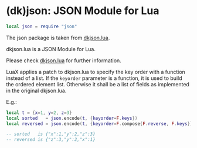# (dk)json: JSON Module for Lua

``` lua
local json = require "json"
```

The json package is taken from
[dkjson.lua](http://dkolf.de/dkjson-lua/).

dkjson.lua is a JSON Module for Lua.

Please check [dkjson.lua](http://dkolf.de/dkjson-lua/) for further
information.

LuaX applies a patch to dkjson.lua to specify the key order with a
function instead of a list. If the `keyorder` parameter is a function,
it is used to build the ordered element list. Otherwise it shall be a
list of fields as implemented in the original dkjson.lua.

E.g.:

``` lua
local t = {x=1, y=2, z=3}
local sorted   = json.encode(t, {keyorder=F.keys})
local reversed = json.encode(t, {keyorder=F.compose{F.reverse, F.keys}})

-- sorted   is {"x":1,"y":2,"z":3}
-- reversed is {"z":3,"y":2,"x":1}
```
